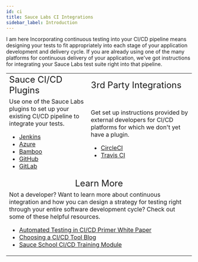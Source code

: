 ```yaml
---
id: ci
title: Sauce Labs CI Integrations
sidebar_label: Introduction
---
```


I am here Incorporating continuous testing into your CI/CD pipeline means designing your tests to fit appropriately into each stage of your application development and delivery cycle. If you are already using one of the many platforms for continuous delivery of your application, we've got instructions for integrating your Sauce Labs test suite right into that pipeline.

<table>
  <tr>
    <td><font size="5">Sauce CI/CD Plugins</font></td>
    <td><font size="5">3rd Party Integrations</font></td>
  </tr>
  <tr>
    <td>Use one of the Sauce Labs plugins to set up your existing CI/CD pipeline to integrate your tests.<br/>
      <ul>
        <li><a href="/ci/jenkins">Jenkins</a></li>
        <li><a href="/ci/azure">Azure</a></li>
        <li><a href="/ci/bamboo">Bamboo</a></li>
        <li><a href="/ci/github">GitHub</a></li>
        <li><a href="/ci/gitlab">GitLab</a></li>
      </ul>
    </td>
    <td>Get set up instructions provided by external developers for CI/CD platforms for which we don't yet have a plugin.<br/>
      <ul>
        <li><a href="https://circleci.com/integrations/saucelabs/">CircleCI</a></li>
        <li><a href="https://docs.travis-ci.com/user/sauce-connect/">Travis CI</a></li>
      </ul>
    </td>
  </tr>
  <tr>
    <td align="center" colspan="2"><font size="5">Learn More</font></td>
  </tr>
  <tr>
    <td colspan="2">Not a developer? Want to learn more about continuous integration and how you can design a strategy for testing right through your entire software development cycle? Check out some of these helpful resources.<br/>
      <ul>
        <li><a href="https://saucelabs.com/resources/articles/automated-testing-in-cicd-a-continuous-integration-server-integration-primer">Automated Testing in CI/CD Primer White Paper</a></li>
        <li><a href="https://saucelabs.com/blog/choosing-a-ci-cd-tool">Choosing a CI/CD Tool Blog</a></li>
        <li><a href="https://github.com/saucelabs/sauce-school">Sauce School CI/CD Training Module</a></li>
      </ul>
    </td>
  </tr>
</table>
